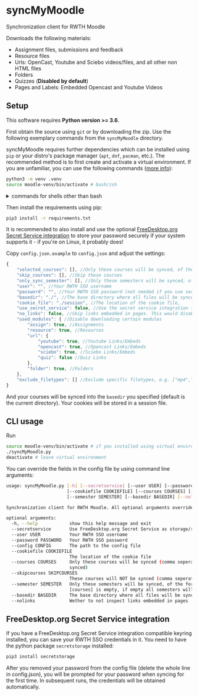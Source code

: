 # syncMyMoodle

Synchronization client for RWTH Moodle

Downloads the following materials:

* Assignment files, submissions and feedback
* Resource files
* Urls: OpenCast, Youtube and Sciebo videos/files, and all other non HTML files
* Folders
* Quizzes (**Disabled by default**)
* Pages and Labels: Embedded Opencast and Youtube Videos

## Setup

This software requires **Python version >= 3.6**.

First obtain the source using `git` or by downloading the zip.
Use the following exemplary commands from the `syncMyMoodle` directory.

syncMyMoodle requires further dependencies which can be installed using `pip` or your distro's package manager (`apt`, `dnf`, `pacman`, etc.).
The recommended method is to first create and activate a virtual environment.
If you are unfamiliar, you can use the following commands
([more info](https://packaging.python.org/guides/installing-using-pip-and-virtual-environments/#creating-a-virtual-environment)):

```bash
python3 -m venv .venv
source moodle-venv/bin/activate # bash/zsh
```

<details>
    <summary>commands for shells other than bash</summary>

(taken from [here](https://docs.python.org/3/library/venv.html))

| Platform | Shell           | Command to activate virtual environment |
| -------- | --------------- | --------------------------------------- |
| POSIX    | bash/zsh        | `source <venv>/bin/activate`            |
|          | fish            | `source <venv>/bin/activate.fish`       |
|          | csh/tcsh        | `source <venv>/bin/activate.csh`        |
|          | PowerShell Core | `<venv>/bin/Activate.ps1`               |
| Windows  | cmd.exe         | `<venv>\Scripts\activate.bat`           |
|          | PowerShell      | `<venv>\Scripts\Activate.ps1`           |

</details>

Then install the requirements using pip:

```bash
pip3 install -r requirements.txt
```

It is recommended to also install and use the optional [FreeDesktop.org Secret Service integration](#freedesktoporg-secret-service-integration) to store your password securely if your system supports it - if you're on Linux, it probably does!

Copy `config.json.example` to `config.json` and adjust the settings:

```js
{
    "selected_courses": [], //Only these courses will be synced, of the form "https://moodle.rwth-aachen.de/course/view.php?id=XXXXX" (if empty, all courses will be synced)
    "skip_courses": [], //Skip these courses
    "only_sync_semester": [], //Only these semesters will be synced, of the form 20ws (only used if selected_courses is empty, if empty all semesters will be synced)
    "user": "", //Your RWTH SSO username
    "password": "", //Your RWTH SSO password (not needed if you use secret service)
    "basedir": "./", //The base directory where all files will be synced to
    "cookie_file": "./session", //The location of the cookie file,
    "use_secret_service": false, //Use the secret service integration (requires the secretstorage pip module)
    "no_links": false, //Skip links embedded in pages. This would disable OpenCast links for example
    "used_modules": { //Disable downloading certain modules
        "assign": true, //Assignments
        "resource": true, //Resources
        "url": {
            "youtube": true, //Youtube Links/Embeds
            "opencast": true, //Opencast Links/Embeds
            "sciebo": true, //Sciebo Links/Embeds
            "quiz": false //Quiz Links
        },
        "folder": true, //Folders
    },
    "exclude_filetypes": [] //Exclude specific filetypes, e.g. ["mp4","mkv"] do disable downloading most videos
}
```

And your courses will be synced into the `basedir` you specified (default is the current directory).
Your cookies will be stored in a session file.

## CLI usage

Run

```bash
source moodle-venv/bin/activate # if you installed using virtual environment
./syncMyMoodle.py
deactivate # leave virtual environment
```

You can override the fields in the config file by using command line arguments:

```bash
usage: syncMyMoodle.py [-h] [--secretservice] [--user USER] [--password PASSWORD] [--config CONFIG]
                       [--cookiefile COOKIEFILE] [--courses COURSES] [--skipcourses SKIPCOURSES]
                       [--semester SEMESTER] [--basedir BASEDIR] [--nolinks]

Synchronization client for RWTH Moodle. All optional arguments override those in config.json.

optional arguments:
  -h, --help            show this help message and exit
  --secretservice       Use FreeDesktop.org Secret Service as storage/retrival for username/passwords.
  --user USER           Your RWTH SSO username
  --password PASSWORD   Your RWTH SSO password
  --config CONFIG       The path to the config file
  --cookiefile COOKIEFILE
                        The location of the cookie file
  --courses COURSES     Only these courses will be synced (comma seperated links) (if empty, all courses will be
                        synced)
  --skipcourses SKIPCOURSES
                        These courses will NOT be synced (comma seperated links)
  --semester SEMESTER   Only these semesters will be synced, of the form 20ws (comma seperated) (only used if
                        [courses] is empty, if empty all semesters will be synced)
  --basedir BASEDIR     The base directory where all files will be synced to
  --nolinks             Wether to not inspect links embedded in pages
```

## FreeDesktop.org Secret Service integration

If you have a FreeDesktop.org Secret Service integration compatible keyring installed, you can save your RWTH SSO credentials in it.
You need to have the python package `secretstorage` installed:

```bash
pip3 install secretstorage
```

After you removed your password from the config file (delete the whole line in config.json), you will be prompted for your password when syncing for the first time.
In subsequent runs, the credentials will be obtained automatically.
